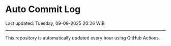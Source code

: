 # Auto Commit Log

Last updated: Tuesday, 09-09-2025 20:26 WIB

---

This repository is automatically updated every hour using GitHub Actions.
